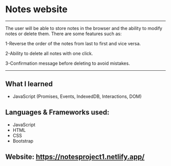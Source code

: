 # Notes website 
***
The user will be able to store notes in the browser and the ability to modify notes or delete them.
There are some features such as:

1-Reverse the order of the notes from last to first and vice versa.

2-Ability to delete all notes with one click.

3-Confirmation message before deleting to avoid mistakes.

***
## What I learned 
- JavaScript (Promises, Events, IndexedDB, Interactions, DOM)


## Languages & Frameworks used:
- JavaScript
- HTML
- CSS
- Bootstrap




## Website: https://notesproject1.netlify.app/
